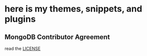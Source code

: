 # here is my themes, snippets, and plugins
## MongoDB Contributor Agreement
read the [LICENSE](https://github.com/cyleja1234/BD_Addons/blob/main/LICENSE.pdf)
